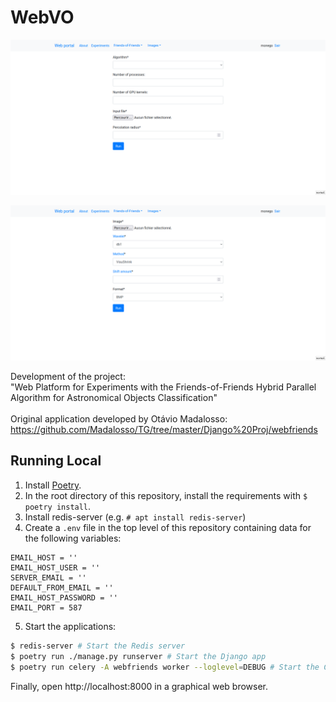 # WebVO

![Friends of Friends](screenshots/fof.png)

![Image denoising](screenshots/images.png)

Development of the project:\
"Web Platform for Experiments with the Friends-of-Friends Hybrid Parallel Algorithm for Astronomical Objects Classification"\
\
Original application developed by Otávio Madalosso: https://github.com/Madalosso/TG/tree/master/Django%20Proj/webfriends 

## Running Local

1. Install [Poetry](https://python-poetry.org/).
2. In the root directory of this repository, install the requirements with `$ poetry install`.
3. Install redis-server (e.g. `# apt install redis-server`)
4. Create a `.env` file in the top level of this repository containing data for the following variables:

```
EMAIL_HOST = ''
EMAIL_HOST_USER = ''
SERVER_EMAIL = ''
DEFAULT_FROM_EMAIL = ''
EMAIL_HOST_PASSWORD = ''
EMAIL_PORT = 587
```

5. Start the applications:

``` bash 
$ redis-server # Start the Redis server
$ poetry run ./manage.py runserver # Start the Django app
$ poetry run celery -A webfriends worker --loglevel=DEBUG # Start the Celery worker
```

Finally, open http://localhost:8000 in a graphical web browser.
